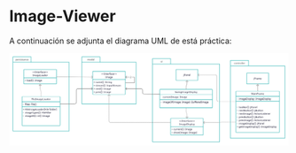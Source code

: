 # Image-Viewer
A continuación se adjunta el diagrama UML de está práctica:

<img src="/uml/ImageViewerUML.jpg" alt="Image Viewer UML"/>
